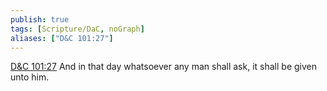 ```yaml
---
publish: true
tags: [Scripture/DaC, noGraph]
aliases: ["D&C 101:27"]
---
```

[D&C 101:27](https://churchofjesuschrist.org/study/scriptures/dc-testament/dc/101?lang=eng&id=p27#p27) And in that day whatsoever any man shall ask, it shall be given unto him.
